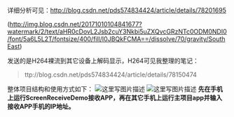 详细分析可见：http://blog.csdn.net/pds574834424/article/details/78201695

(http://img.blog.csdn.net/20171010104841677?watermark/2/text/aHR0cDovL2Jsb2cuY3Nkbi5uZXQvcGRzNTc0ODM0NDI0/font/5a6L5L2T/fontsize/400/fill/I0JBQkFCMA==/dissolve/70/gravity/SouthEast)

发送的是H264裸流到其它设备上解码显示，H264可见我整理的笔记：

> ttp://blog.csdn.net/pds574834424/article/details/78150474

整体项目结构和使用方式如下：
![这里写图片描述](http://img.blog.csdn.net/20171010113822130?watermark/2/text/aHR0cDovL2Jsb2cuY3Nkbi5uZXQvcGRzNTc0ODM0NDI0/font/5a6L5L2T/fontsize/400/fill/I0JBQkFCMA==/dissolve/70/gravity/SouthEast)
![这里写图片描述](http://img.blog.csdn.net/20171011112226041?watermark/2/text/aHR0cDovL2Jsb2cuY3Nkbi5uZXQvcGRzNTc0ODM0NDI0/font/5a6L5L2T/fontsize/400/fill/I0JBQkFCMA==/dissolve/70/gravity/SouthEast)
**先在手机上运行ScreenReceiveDemo接收APP，再在其它手机上运行主项目app并输入接收APP手机的IP地址。**


